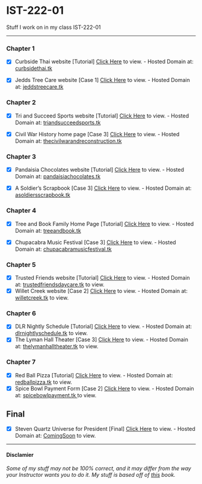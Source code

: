# IST-222-01
Stuff I work on in my class IST-222-01

---

### Chapter 1

- [X] Curbside Thai website [Tutorial] [Click Here](https://jtrent238.github.io/IST-222-01/Tutorial01/html01/tutorial/ct_start.html) to view. - Hosted Domain at: [curbsidethai.tk](http://curbsidethai.tk)

- [X] Jedds Tree Care website [Case 1] [Click Here](https://jtrent238.github.io/IST-222-01/Tutorial01/html01/case1/jtc_index.html) to view. - Hosted Domain at: [jeddstreecare.tk](http://jeddstreecare.tk)

### Chapter 2

- [X] Tri and Succeed Sports website [Tutorial] [Click Here](https://jtrent238.github.io/IST-222-01/Tutorial02/html02/tutorial/tss_home.html) to view. - Hosted Domain at: [triandsucceedsports.tk](http://triandsucceedsports.tk)

- [X] Civil War History home page [Case 3] [Click Here](https://jtrent238.github.io/IST-222-01/Tutorial02/html02/case3/cw_class.html) to view. - Hosted Domain at: [thecivilwarandreconstruction.tk](http://thecivilwarandreconstruction.tk)

### Chapter 3

- [X] Pandaisia Chocolates website [Tutorial] [Click Here](https://jtrent238.github.io/IST-222-01/Tutorial03/html03/tutorial/pc_home.html) to view. - Hosted Domain at: [pandaisiachocolates.tk](http://pandaisiachocolates.tk)
  
- [X] A Soldier’s Scrapbook [Case 3] [Click Here](https://jtrent238.github.io/IST-222-01/Tutorial03/html03/case3/ss_dday.html) to view. - Hosted Domain at: [asoldiersscrapbook.tk](http://asoldiersscrapbook.tk)
  
### Chapter 4

- [X] Tree and Book Family Home Page [Tutorial] [Click Here](https://jtrent238.github.io/IST-222-01/Tutorial04/html04/tutorial/tb_komatsu.html) to view. - Hosted Domain at: [treeandbook.tk](http://treeandbook.tk)

- [X] Chupacabra Music Festival [Case 3] [Click Here](https://jtrent238.github.io/IST-222-01/Tutorial04/html04/case3/cf_home.html) to view. - Hosted Domain at: [chupacabramusicfestival.tk](http://chupacabramusicfestival.tk/)

### Chapter 5

- [X] Trusted Friends website [Tutorial] [Click Here](https://jtrent238.github.io/IST-222-01/Tutorial05/html05/tutorial/tf_home.html) to view. - Hosted Domain at: [trustedfriendsdaycare.tk](http://trustedfriendsdaycare.tk/) to view.
- [X] Willet Creek website [Case 2] [Click Here](https://jtrent238.github.io/IST-222-01/Tutorial05/html05/case2/wc_hole01.html) to view. - Hosted Domain at: [willetcreek.tk](http://willetcreek.tk) to view.

### Chapter 6

- [X] DLR Nightly Schedule [Tutorial] [Click Here](https://jtrent238.github.io/IST-222-01/Tutorial06/html06/tutorial/dlr_evenings.html) to view. - Hosted Domain at: [dlrnightlyschedule.tk](http://dlrnightlyschedule.tk/) to view.
- [X] The Lyman Hall Theater [Case 3] [Click Here](https://jtrent238.github.io/IST-222-01/Tutorial06/html06/case3/lht_feb.html) to view. - Hosted Domain at: [thelymanhalltheater.tk](http://thelymanhalltheater.tk/) to view.

### Chapter 7

- [X] Red Ball Pizza [Tutorial] [Click Here](https://jtrent238.github.io/IST-222-01/Tutorial07/html07/tutorial/rb_survey.html) to view. - Hosted Domain at: [redballpizza.tk](http://redballpizza.tk/) to view.
- [X] Spice Bowl Payment Form [Case 2] [Click Here](https://jtrent238.github.io/IST-222-01/Tutorial07/html07/case2/sb_payment.html) to view. - Hosted Domain at: [spicebowlpayment.tk ](http://spicebowlpayment.tk/) to view.

## Final
- [X] Steven Quartz Universe for President [Final] [Click Here](https://jtrent238.github.io/IST-222-01/Final/welcome.html) to view. - Hosted Domain at: [ComingSoon]() to view.

---

#### Disclamier
*Some of my stuff may not be 100% correct, and it may differ from the way your Instructor wants you to do it. My stuff is based off of [this](https://www.cengage.com/c/new-perspectives-html5-and-css3-comprehensive-7e-carey/9781305503939) book.*
